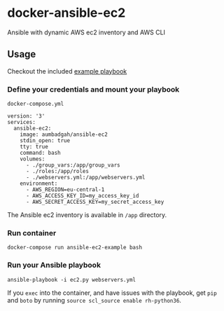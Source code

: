 # docker-ansible-ec2

Ansible with dynamic AWS ec2 inventory and AWS CLI

## Usage

Checkout the included [example playbook](./example)

### Define your credentials and mount your playbook

`docker-compose.yml`

```
version: '3'
services:
  ansible-ec2:
    image: aumbadgah/ansible-ec2
    stdin_open: true
    tty: true
    command: bash
    volumes:
      - ./group_vars:/app/group_vars
      - ./roles:/app/roles
      - ./webservers.yml:/app/webservers.yml
    environment:
      - AWS_REGION=eu-central-1
      - AWS_ACCESS_KEY_ID=my_access_key_id
      - AWS_SECRET_ACCESS_KEY=my_secret_access_key
```

The Ansible ec2 inventory is available in `/app` directory.

### Run container

```
docker-compose run ansible-ec2-example bash
```

### Run your Ansible playbook

```
ansible-playbook -i ec2.py webservers.yml
```

If you `exec` into the container, and have issues with the playbook, get `pip` and `boto` by running `source scl_source enable rh-python36`.
